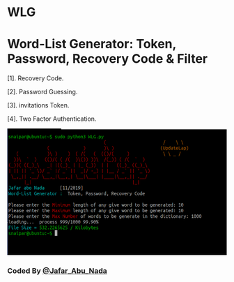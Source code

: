 # WLG
# Word-List Generator: Token, Password, Recovery Code &amp; Filter 


[1]. Recovery Code.

[2]. Password Guessing.

[3]. invitations Token.

[4]. Two Factor Authentication.

![](https://github.com/Updatelap/WLG/blob/master/WLG.png)



### Coded By [@Jafar_Abu_Nada](https://twitter.com/Jafar_Abu_Nada)
